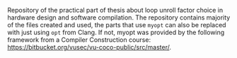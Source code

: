 Repository of the practical part of thesis about loop unroll factor choice in hardware design and software compilation. The repository contains majority of the files created and used, the parts that use `myopt` can also be replaced with just using `opt` from Clang. If not, myopt was provided by the following framework from a Compiler Construction course: https://bitbucket.org/vusec/vu-coco-public/src/master/.
